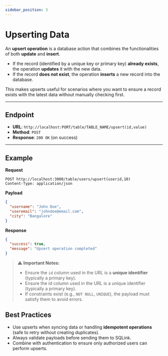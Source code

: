 ```yaml
---
sidebar_position: 3
---
```


# Upserting Data

An **upsert operation** is a database action that combines the functionalities of both **update** and **insert**.  

- If the record (identified by a unique key or primary key) **already exists**, the operation **updates** it with the new data.  
- If the record **does not exist**, the operation **inserts** a new record into the database.  

This makes upserts useful for scenarios where you want to ensure a record exists with the latest data without manually checking first.

---

## Endpoint

- **URL**: `http://localhost:PORT/table/TABLE_NAME/upsert(id,value)`
- **Method**: `POST`  
- **Response**: `200 OK` (on success)  

---

## Example


**Request**
```http
POST http://localhost:3000/table/users/upsert(userid,10)
Content-Type: application/json
```
**Payload**
```json
{
  "username": "John Doe",
  "useremail": "johndoe@email.com",
  "city": "Bangalore"
}
```

**Response**
```json
{
  "success": true,
  "message": "Upsert operation completed"
}
```

> ⚠️ **Important Notes:**  
> - Ensure the `id` column used in the URL is a **unique identifier** (typically a primary key).
> - Ensure the id column used in the URL is a unique identifier (typically a primary key).
> - If constraints exist (e.g., `NOT NULL`, `UNIQUE`), the payload must satisfy them to avoid errors.

## Best Practices
- Use upserts when syncing data or handling **idempotent operations** (safe to retry without creating duplicates).
- Always validate payloads before sending them to SQLink.
- Combine with authentication to ensure only authorized users can perform upserts.
